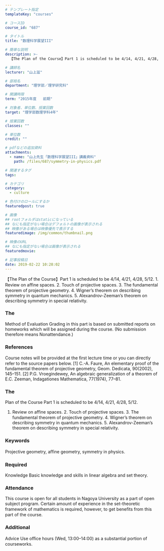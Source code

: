 ```yaml
---
# テンプレート指定
templateKey: "courses"

# コースID
course_id: "687"

# タイトル
title: "数理科学展望III"

# 簡単な説明
description: >-
  【The Plan of the Course】Part 1 is scheduled to be 4/14, 4/21, 4/28, 5/12. 1. Review on aﬃne spaces....

# 講師名
lecturer: "山上滋"

# 部局名
department: "理学部／理学研究科"

# 開講時限
term: "2015年度	前期"

# 対象者、単位数、授業回数
target: "理学部数理学科4年"

# 授業回数
classes: ""

# 単位数
credit: ""

# pdfなどの追加資料
attachments: 
  - name: "山上先生「数理科学展望III」講義資料" 
    path: /files/687/symmetry-in-physics.pdf

# 関連するタグ
tags:

# カテゴリ
category:
  - culture

# 色付けのロールにするか
featuredpost: true

# 画像
## rootフォルダはstaticになっている
## なにも指定がない場合はデフォルトの画像が表示される
## 映像がある場合は映像優先で表示する
featuredimage: /img/common/thumbnail.png

# 映像のURL
## なにも指定がない場合は画像が表示される
featuredmovie: 

# 記事投稿日
date: 2019-02-22 10:28:02
---
```


【The Plan of the Course】Part 1 is scheduled to be 4/14, 4/21, 4/28, 5/12. 1. Review on aﬃne spaces. 2. Touch of projective spaces. 3. The fundamental theorem of projective geometry. 4. Wigner’s theorem on describing symmetry in quantum mechanics. 5. Alexandrov-Zeeman’s theorem on describing symmetry in special relativity.




### The

Method of Evaluation
Grading in this part is based on submitted reports on homeworks which will be assigned during the course. (No submission therefore means Nonattendance.)


### References

Course notes will be provided at the ﬁrst lecture time or you can directly refer to the source papers below.
[1] C.-A. Faure, An elementary proof of the fundamental theorem of projective geometry, Geom. Dedicata, 90(2002), 145–151.
[2] P.G. Vroegindewey, An algebraic generalization of a theorem of E.C. Zeeman, Indagationes Mathematica, 77(1974), 77–81.



### The

Plan of the Course
Part 1 is scheduled to be 4/14, 4/21, 4/28, 5/12.
1. Review on aﬃne spaces. 2. Touch of projective spaces. 3. The fundamental theorem of projective geometry. 4. Wigner’s theorem on describing symmetry in quantum mechanics. 5. Alexandrov-Zeeman’s theorem on describing symmetry in special relativity.


### Keywords

Projective geometry, aﬃne geometry, symmetry in physics.


### Required
Knowledge
Basic knowledge and skills in linear algebra and set theory.


### Attendance

This course is open for all students in Nagoya University as a part of open subject program. Certain amount of experience in the set-theoretic framework of mathematics is required, however, to get beneﬁts from this part of the course.


### Additional
Advice
Use oﬃce hours (Wed, 13:00–14:00) as a substantial portion of courseworks.





